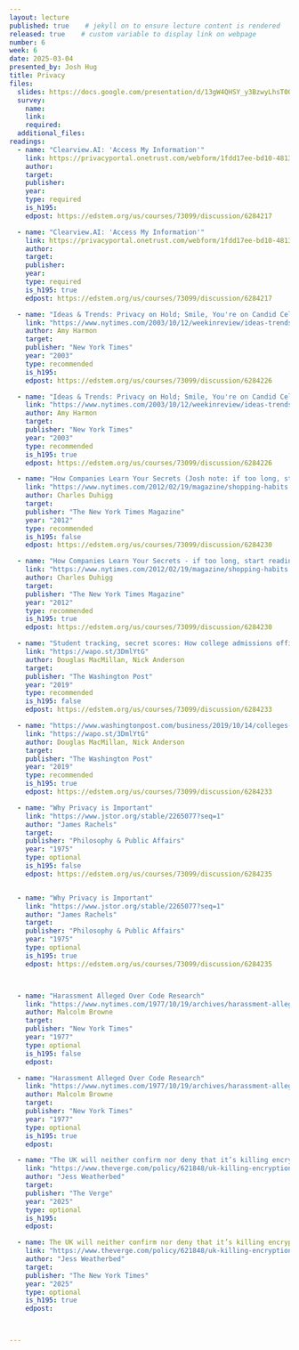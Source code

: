 ```yaml
---
layout: lecture
published: true    # jekyll on to ensure lecture content is rendered
released: true    # custom variable to display link on webpage
number: 6
week: 6
date: 2025-03-04
presented_by: Josh Hug
title: Privacy
files:
  slides: https://docs.google.com/presentation/d/13gW4QHSY_y3BzwyLhsT0OEQQgxFEJiTj0ZTN9iCyDKk
  survey:
    name:
    link: 
    required: 
  additional_files:
readings:
  - name: "Clearview.AI: 'Access My Information'"
    link: https://privacyportal.onetrust.com/webform/1fdd17ee-bd10-4813-a254-de7d5c09360a/2a09e1a7-f09f-4e0c-91a2-5818abe414d5
    author:
    target:
    publisher:
    year:    
    type: required
    is_h195:
    edpost: https://edstem.org/us/courses/73099/discussion/6284217 

  - name: "Clearview.AI: 'Access My Information'" 
    link: https://privacyportal.onetrust.com/webform/1fdd17ee-bd10-4813-a254-de7d5c09360a/2a09e1a7-f09f-4e0c-91a2-5818abe414d5
    author:
    target:
    publisher:
    year:    
    type: required
    is_h195: true
    edpost: https://edstem.org/us/courses/73099/discussion/6284217

  - name: "Ideas & Trends: Privacy on Hold; Smile, You're on Candid Cellphone Camera"
    link: "https://www.nytimes.com/2003/10/12/weekinreview/ideas-trends-privacy-on-hold-smile-you-re-on-candid-cellphone-camera.html"
    author: Amy Harmon
    target:
    publisher: "New York Times"
    year: "2003"
    type: recommended
    is_h195:
    edpost: https://edstem.org/us/courses/73099/discussion/6284226

  - name: "Ideas & Trends: Privacy on Hold; Smile, You're on Candid Cellphone Camera"    
    link: "https://www.nytimes.com/2003/10/12/weekinreview/ideas-trends-privacy-on-hold-smile-you-re-on-candid-cellphone-camera.html"
    author: Amy Harmon
    target:
    publisher: "New York Times"
    year: "2003"
    type: recommended
    is_h195: true
    edpost: https://edstem.org/us/courses/73099/discussion/6284226

  - name: "How Companies Learn Your Secrets (Josh note: if too long, start reading from the word 'arrival')"
    link: "https://www.nytimes.com/2012/02/19/magazine/shopping-habits.html?pagewanted=1&_r=1&hp"
    author: Charles Duhigg
    target:
    publisher: "The New York Times Magazine"
    year: "2012"
    type: recommended
    is_h195: false
    edpost: https://edstem.org/us/courses/73099/discussion/6284230

  - name: "How Companies Learn Your Secrets - if too long, start reading from the word 'arrival'"
    link: "https://www.nytimes.com/2012/02/19/magazine/shopping-habits.html?pagewanted=1&_r=1&hp"
    author: Charles Duhigg
    target:
    publisher: "The New York Times Magazine"
    year: "2012"
    type: recommended
    is_h195: true
    edpost: https://edstem.org/us/courses/73099/discussion/6284230

  - name: "Student tracking, secret scores: How college admissions offices rank prospects before they apply"
    link: "https://wapo.st/3DmlYtG"
    author: Douglas MacMillan, Nick Anderson
    target:
    publisher: "The Washington Post"
    year: "2019"
    type: recommended
    is_h195: false
    edpost: https://edstem.org/us/courses/73099/discussion/6284233

  - name: "https://www.washingtonpost.com/business/2019/10/14/colleges-quietly-rank-prospective-students-based-their-personal-data/"
    link: "https://wapo.st/3DmlYtG"
    author: Douglas MacMillan, Nick Anderson
    target:
    publisher: "The Washington Post"
    year: "2019"
    type: recommended
    is_h195: true
    edpost: https://edstem.org/us/courses/73099/discussion/6284233

  - name: "Why Privacy is Important"
    link: "https://www.jstor.org/stable/2265077?seq=1"
    author: "James Rachels"
    target:
    publisher: "Philosophy & Public Affairs"
    year: "1975"
    type: optional
    is_h195: false
    edpost: https://edstem.org/us/courses/73099/discussion/6284235


  - name: "Why Privacy is Important"
    link: "https://www.jstor.org/stable/2265077?seq=1"
    author: "James Rachels"
    target:
    publisher: "Philosophy & Public Affairs"
    year: "1975"
    type: optional
    is_h195: true
    edpost: https://edstem.org/us/courses/73099/discussion/6284235



  - name: "Harassment Alleged Over Code Research"
    link: "https://www.nytimes.com/1977/10/19/archives/harassment-alleged-over-code-research-computer-scientists-say-us.html?searchResultPosition=1"
    author: Malcolm Browne
    target:
    publisher: "New York Times"
    year: "1977"
    type: optional
    is_h195: false
    edpost: 

  - name: "Harassment Alleged Over Code Research"
    link: "https://www.nytimes.com/1977/10/19/archives/harassment-alleged-over-code-research-computer-scientists-say-us.html?searchResultPosition=1"
    author: Malcolm Browne
    target:
    publisher: "New York Times"
    year: "1977"
    type: optional
    is_h195: true
    edpost: 

  - name: "The UK will neither confirm nor deny that it’s killing encryption"
    link: "https://www.theverge.com/policy/621848/uk-killing-encryption-e2e-apple-adp-privacy"
    author: "Jess Weatherbed"
    target:
    publisher: "The Verge"
    year: "2025"
    type: optional
    is_h195: 
    edpost: 

  - name: The UK will neither confirm nor deny that it’s killing encryption"
    link: "https://www.theverge.com/policy/621848/uk-killing-encryption-e2e-apple-adp-privacy"
    author: "Jess Weatherbed"
    target:
    publisher: "The New York Times"
    year: "2025"
    type: optional
    is_h195: true
    edpost: 



---
```


<!-- information here -->
